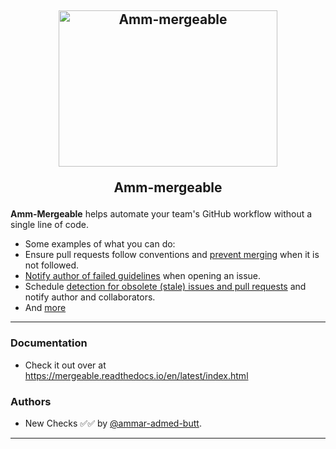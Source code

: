 <h2 align="center">
  <img src="https://github-production-user-asset-6210df.s3.amazonaws.com/85288256/239511199-329394bc-099d-4f70-8506-7a5492eea248.gif" alt="Amm-mergeable" width="350" height="250">
  <br>
  <p>Amm-mergeable</p>
  </h2>
<p align="left">
  <a href="https://github.com/apps/amm-mergeable"> </a>
</p>

**Amm-Mergeable** helps automate your team's GitHub workflow without a single line of code.
- Some examples of what you can do:
- Ensure pull requests follow conventions and [prevent merging][comment-if-guidelines-not-met] when it is not followed.
- [Notify author of failed guidelines][comment] when opening an issue.
- Schedule [detection for obsolete (stale) issues and pull requests][staleness] and notify author and collaborators.
- And [more][configuration]
---
### Documentation
- Check it out over at https://mergeable.readthedocs.io/en/latest/index.html

### Authors
- New Checks ✅✅ by [@ammar-admed-butt](https://www.linkedin.com/in/ammar-ahmed-butt).
---

[comment-if-guidelines-not-met]: https://mergeable.readthedocs.io/en/latest/recipes.html#comment-if-guidelines-not-met
[comment]: https://mergeable.readthedocs.io/en/latest/actions/comment.html
[staleness]: https://mergeable.readthedocs.io/en/latest/recipes.html#check-stale-pr-and-issues
[configuration]: https://mergeable.readthedocs.io/en/latest/configuration.html
